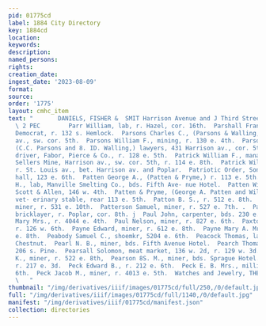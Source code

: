 ```yaml
---
pid: 01775cd
label: 1884 City Directory
key: 1884cd
location: 
keywords: 
description: 
named_persons: 
rights: 
creation_date: 
ingest_date: '2023-08-09'
format: 
source: 
order: '1775'
layout: cmhc_item
text: "       DANIELS, FISHER &  SMIT Harrison Avenue and J Third Street. — PA oo
  \ 2 PEC        Parr William, lab, r. Hazel, cor. 16th.  Parshall Frank, pressman,
  Democrat, r. 132 s. Hemlock.  Parsons Charles C., (Parsons & Walling,) Harrison
  av., sw. cor. 5th.  Parsons William F., mining, r. 130 e. 4th.  Parsons & Walling,
  (C.C. Parsons and 8. ID. Walling,) lawyers, 431 Harrison av., cor. 5th.  Pasco Charles,
  driver, Fabor, Pierce & Co., r. 128 e. 5th.  Patrick William F., manager, Colonel
  Sellers Mine, Harrison av., sw. cor. 5th, r. 114 e. 8th.  Patrick William $8., miner,
  r. St. Louis av., bet. Harrison av. and Poplar.  Patriotic Order, Sons of America,
  hall, 123 e. 6th.  Patten George A., (Patten & Pryme,) r. 113 e. 5th.  Patten Joseph
  H., lab, Manville Smelting Co., bds. Fifth Ave- nue Hotel.  Patten William, driver,
  Scott & Allen, 146 w. 4th.  Patten & Pryme, (George A. Patten and William Pryme,)
  vet- erinary stable, rear 113 e. 5th.  Patton B. S., r. 512 e. 8th.  Patterson Adam,
  miner, r. 531 e. 10th.  Patterson Samuel, miner, r. 527 e. 7th. .  Paul George,
  bricklayer, r. Poplar, cor. 8th. j  Paul John, carpenter, bds. 230 e. 5th.  Paul
  Mary Mrs., r. 4044 e. 4th.  Paul Nelson, miner, r. 827 e. 6th.  Paxton Mary Mrs.,
  r. 126 w. 6th.  Payne Edward, miner, r. 612 e. 8th.  Payne Mary A. Mrs., r. 612
  e. 8th.  Peabody Samuel C., shoemkr, 5204 e. 6th.  Peacock Thomas, lab, r. 126 e.
  Chestnut.  Pearl N. B., miner, bds. Fifth Avenue Hotel.  Pearch Thomas, lab, r.
  206 s. Pine.  Pearsall Solomon, meat market, 136 w. 2d, r. 129 w. 3d.  Pearson Holles
  K., miner, r. 522 e. 8th,  Pearson 8S. M., miner, bds. Sprague Hotel.  Peasley Joseph,
  r. 217 e. 3d.  Peck Edward B., r. 212 e. 6th.  Peck E. B. Mrs., millinery, 212 e.
  6th.  Peck Jacob M., miner, r. 4013 e. 5th.  Watches and Jewelry, THE LEADING JEWELERS.
  \   "
thumbnail: "/img/derivatives/iiif/images/01775cd/full/250,/0/default.jpg"
full: "/img/derivatives/iiif/images/01775cd/full/1140,/0/default.jpg"
manifest: "/img/derivatives/iiif/01775cd/manifest.json"
collection: directories
---
```

